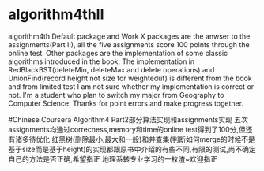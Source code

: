 # algorithm4thII
algorithm4th
Default package and Work X packages are the anwser to the assignments(Part II), all the five assignments score 100 points through the online test.
Other packages are the implementation of some classic algorithms introduced in the book.
The implementation in RedBlackBST(deleteMin, deleteMax and delete operations) and UnionFind(record height not size for weighteduf) is different from the book and from limited test I am not sure whether my implementation is correct or not.
I'm a student who plan to switch my major from Geography to Computer Science. 
Thanks for point errors and make progress together.

#Chinese
Coursera Algorithm4 Part2部分算法实现和assignments实现
五次assignments均通过correcness,memory和time的online test得到了100分,但还有诸多待优化
红黑树(删除最小,最大和一般)和并查集(判断如何merge的时候不是基于size而是基于height)的实现都跟原书中介绍的有些不同,有限的测试,尚不确定自己的方法是否正确,希望指正
地理系转专业学习的一枚渣~欢迎指正

